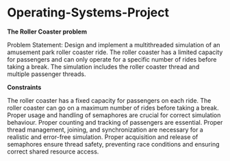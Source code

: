 # Operating-Systems-Project
**The Roller Coaster problem**

Problem Statement: Design and implement a multithreaded simulation of an amusement park roller coaster ride. The roller coaster has a limited capacity for passengers and can only operate for a specific number of rides before taking a break. The simulation includes the roller coaster thread and multiple passenger threads.

**Constraints**

The roller coaster has a fixed capacity for passengers on each ride.
The roller coaster can go on a maximum number of rides before taking a break.
Proper usage and handling of semaphores are crucial for correct simulation behaviour.
Proper counting and tracking of passengers are essential.
Proper thread management, joining, and synchronization are necessary for a realistic and error-free simulation.
Proper acquisition and release of semaphores ensure thread safety, preventing race conditions and ensuring correct shared resource access.

